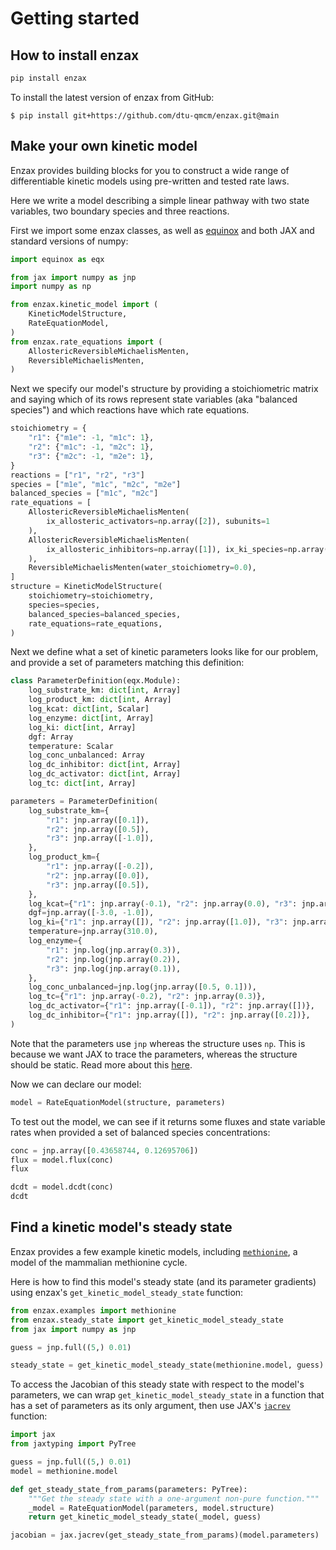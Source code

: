 # Getting started

## How to install enzax

```sh
pip install enzax
```

To install the latest version of enzax from GitHub:

```
$ pip install git+https://github.com/dtu-qmcm/enzax.git@main
```

## Make your own kinetic model

Enzax provides building blocks for you to construct a wide range of differentiable kinetic models using pre-written and tested rate laws.

Here we write a model describing a simple linear pathway with two state variables, two boundary species and three reactions.

First we import some enzax classes, as well as [equinox](https://github.com/patrick-kidger/equinox) and both JAX and standard versions of numpy:

```python
import equinox as eqx

from jax import numpy as jnp
import numpy as np

from enzax.kinetic_model import (
    KineticModelStructure,
    RateEquationModel,
)
from enzax.rate_equations import (
    AllostericReversibleMichaelisMenten,
    ReversibleMichaelisMenten,
)

```

Next we specify our model's structure by providing a stoichiometric matrix and saying which of its rows represent state variables (aka "balanced species") and which reactions have which rate equations.

```python
stoichiometry = {
    "r1": {"m1e": -1, "m1c": 1},
    "r2": {"m1c": -1, "m2c": 1},
    "r3": {"m2c": -1, "m2e": 1},
}
reactions = ["r1", "r2", "r3"]
species = ["m1e", "m1c", "m2c", "m2e"]
balanced_species = ["m1c", "m2c"]
rate_equations = [
    AllostericReversibleMichaelisMenten(
        ix_allosteric_activators=np.array([2]), subunits=1
    ),
    AllostericReversibleMichaelisMenten(
        ix_allosteric_inhibitors=np.array([1]), ix_ki_species=np.array([1])
    ),
    ReversibleMichaelisMenten(water_stoichiometry=0.0),
]
structure = KineticModelStructure(
    stoichiometry=stoichiometry,
    species=species,
    balanced_species=balanced_species,
    rate_equations=rate_equations,
)
```

Next we define what a set of kinetic parameters looks like for our problem, and provide a set of parameters matching this definition:

```python
class ParameterDefinition(eqx.Module):
    log_substrate_km: dict[int, Array]
    log_product_km: dict[int, Array]
    log_kcat: dict[int, Scalar]
    log_enzyme: dict[int, Array]
    log_ki: dict[int, Array]
    dgf: Array
    temperature: Scalar
    log_conc_unbalanced: Array
    log_dc_inhibitor: dict[int, Array]
    log_dc_activator: dict[int, Array]
    log_tc: dict[int, Array]

parameters = ParameterDefinition(
    log_substrate_km={
        "r1": jnp.array([0.1]),
        "r2": jnp.array([0.5]),
        "r3": jnp.array([-1.0]),
    },
    log_product_km={
        "r1": jnp.array([-0.2]),
        "r2": jnp.array([0.0]),
        "r3": jnp.array([0.5]),
    },
    log_kcat={"r1": jnp.array(-0.1), "r2": jnp.array(0.0), "r3": jnp.array(0.1)},
    dgf=jnp.array([-3.0, -1.0]),
    log_ki={"r1": jnp.array([]), "r2": jnp.array([1.0]), "r3": jnp.array([])},
    temperature=jnp.array(310.0),
    log_enzyme={
        "r1": jnp.log(jnp.array(0.3)),
        "r2": jnp.log(jnp.array(0.2)),
        "r3": jnp.log(jnp.array(0.1)),
    },
    log_conc_unbalanced=jnp.log(jnp.array([0.5, 0.1])),
    log_tc={"r1": jnp.array(-0.2), "r2": jnp.array(0.3)},
    log_dc_activator={"r1": jnp.array([-0.1]), "r2": jnp.array([])},
    log_dc_inhibitor={"r1": jnp.array([]), "r2": jnp.array([0.2])},
)
```
Note that the parameters use `jnp` whereas the structure uses `np`. This is because we want JAX to trace the parameters, whereas the structure should be static. Read more about this [here](https://jax.readthedocs.io/en/latest/notebooks/thinking_in_jax.html#static-vs-traced-operations).

Now we can declare our model:

```python
model = RateEquationModel(structure, parameters)
```

To test out the model, we can see if it returns some fluxes and state variable rates when provided a set of balanced species concentrations:

```python
conc = jnp.array([0.43658744, 0.12695706])
flux = model.flux(conc)
flux
```

```python
dcdt = model.dcdt(conc)
dcdt
```

## Find a kinetic model's steady state

Enzax provides a few example kinetic models, including [`methionine`](https://github.com/dtu-qmcm/enzax/blob/main/src/enzax/examples/methionine.py), a model of the mammalian methionine cycle.

Here is how to find this model's steady state (and its parameter gradients) using enzax's `get_kinetic_model_steady_state` function:

```python
from enzax.examples import methionine
from enzax.steady_state import get_kinetic_model_steady_state
from jax import numpy as jnp

guess = jnp.full((5,) 0.01)

steady_state = get_kinetic_model_steady_state(methionine.model, guess)
```

To access the Jacobian of this steady state with respect to the model's parameters, we can wrap `get_kinetic_model_steady_state` in a function that has a set of parameters as its only argument, then use JAX's [`jacrev`](https://jax.readthedocs.io/en/latest/_autosummary/jax.jacrev.html) function:

```python
import jax
from jaxtyping import PyTree

guess = jnp.full((5,) 0.01)
model = methionine.model

def get_steady_state_from_params(parameters: PyTree):
    """Get the steady state with a one-argument non-pure function."""
    _model = RateEquationModel(parameters, model.structure)
    return get_kinetic_model_steady_state(_model, guess)

jacobian = jax.jacrev(get_steady_state_from_params)(model.parameters)
```
